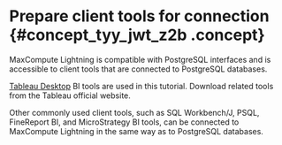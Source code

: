 # Prepare client tools for connection {#concept_tyy_jwt_z2b .concept}

MaxCompute Lightning is compatible with PostgreSQL interfaces and is accessible to client tools that are connected to PostgreSQL databases.

[Tableau Desktop](https://www.tableau.com/products/desktop) BI tools are used in this tutorial. Download related tools from the Tableau official website.

Other commonly used client tools, such as SQL Workbench/J, PSQL, FineReport BI, and MicroStrategy BI tools, can be connected to MaxCompute Lightning in the same way as to PostgreSQL databases.

